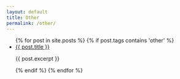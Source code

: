 ```yaml
---
layout: default
title: Other
permalink: /other/
---
```


<ul>
  {% for post in site.posts %}
	{% if post.tags contains 'other' %}
		<li>
		      <a href="{{ post.url }}">{{ post.title }}</a>
		      <p>{{ post.excerpt }}</p>
		</li>
	{% endif %} 
  {% endfor %}
</ul>

